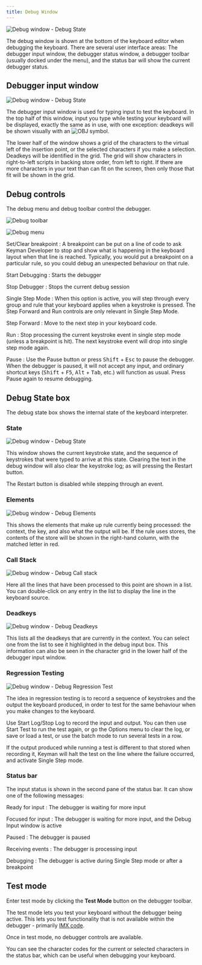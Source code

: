 ```yaml
---
title: Debug Window
---
```


![Debug window - Debug State](../images/ui/frmKeymanWizard_Debug_State.png)

The debug window is shown at the bottom of the keyboard editor when
debugging the keyboard. There are several user interface areas: The
debugger input window, the debugger status window, a debugger toolbar
(usually docked under the menu), and the status bar will show the
current debugger status.

## Debugger input window

![Debug window - Debug State](../images/ui/frmDebug.png)

The debugger input window is used for typing input to test the keyboard.
In the top half of this window, input you type while testing your
keyboard will be displayed, exactly the same as in use, with one
exception: deadkeys will be shown visually with an
![OBJ](../images//ui/obj.gif) symbol.

The lower half of the window shows a grid of the characters to the
virtual left of the insertion point, or the selected characters if you
make a selection. Deadkeys will be identified in the grid. The grid will
show characters in right-to-left scripts in backing store order, from
left to right. If there are more characters in your text than can fit on
the screen, then only those that fit will be shown in the grid.

## Debug controls

The debug menu and debug toolbar control the debugger.

![Debug toolbar](../images/ui/Debug_Toolbar.png)

![Debug menu](../images/ui/Debug_Menu.png)

Set/Clear breakpoint
:   A breakpoint can be put on a line of code to ask Keyman Developer to
    stop and show what is happening in the keyboard layout when that
    line is reached. Typically, you would put a breakpoint on a
    particular rule, so you could debug an unexpected behaviour on that
    rule.

Start Debugging
:   Starts the debugger

Stop Debugger
:   Stops the current debug session

Single Step Mode
:   When this option is active, you will step through every group and
    rule that your keyboard applies when a keystroke is pressed. The
    Step Forward and Run controls are only relevant in Single Step Mode.

Step Forward
:   Move to the next step in your keyboard code.

Run
:   Stop processing the current keystroke event in single step mode
    (unless a breakpoint is hit). The next keystroke event will drop
    into single step mode again.

Pause
:   Use the Pause button or press <kbd>Shift</kbd> + <kbd>Esc</kbd> to pause the debugger. When
    the debugger is paused, it will not accept any input, and ordinary shortcut keys (<kbd>Shift</kbd> + <kbd>F5</kbd>, <kbd>Alt</kbd> + <kbd>Tab</kbd>, etc.) will function as usual. Press Pause again to resume debugging.

<!-- System keyboard
:   The system keyboard layout currently being used. You can test your
    keyboard with a different underlying layout by selecting
    **Select System Keyboard** from the **Debug** menu. -->

## Debug State box

The debug state box shows the internal state of the keyboard
interpreter.

### State

![Debug window - Debug State](../images/ui/frmKeymanWizard_Debug_State.png)

This window shows the current keystroke state, and the sequence of
keystrokes that were typed to arrive at this state. Clearing the text in
the debug window will also clear the keystroke log; as will pressing the
Restart button.

The Restart button is disabled while stepping through an event.

### Elements

![Debug window - Debug Elements](../images/ui/frmKeymanWizard_Debug_Elements.png)

This shows the elements that make up rule currently being processed: the
context, the key, and also what the output will be. If the rule uses
stores, the contents of the store will be shown in the right-hand
column, with the matched letter in red.

### Call Stack

![Debug window - Debug Call stack](../images/ui/frmKeymanWizard_Debug_CallStack.png)

Here all the lines that have been processed to this point are shown in a
list. You can double-click on any entry in the list to display the line
in the keyboard source.

### Deadkeys

![Debug window - Debug Deadkeys](../images/ui/frmKeymanWizard_Debug_Deadkeys.png)

This lists all the deadkeys that are currently in the context. You can
select one from the list to see it highlighted in the debug input box.
This information can also be seen in the character grid in the lower
half of the debugger input window.

### Regression Testing

![Debug window - Debug Regression Test](../images/ui/frmKeymanWizard_Debug_RegressionTest.png)

The idea in regression testing is to record a sequence of keystrokes and
the output the keyboard produced, in order to test for the same
behaviour when you make changes to the keyboard.

Use Start Log/Stop Log to record the input and output. You can then use
Start Test to run the test again, or go the Options menu to clear the log,
or save or load a test, or use the batch mode to run several tests in a
row.

If the output produced while running a test is different to that stored
when recording it, Keyman will halt the test on the line where the
failure occurred, and activate Single Step mode.

### Status bar

The input status is shown in the second pane of the status bar. It can
show one of the following messages:

Ready for input
:   The debugger is waiting for more input

Focused for input
:   The debugger is waiting for more input, and the Debug Input window
    is active

Paused
:   The debugger is paused

Receiving events
:   The debugger is processing input

Debugging
:   The debugger is active during Single Step mode or after a breakpoint

## Test mode

Enter test mode by clicking the **Test Mode**
button on the debugger toolbar.

The test mode lets you test your keyboard without the debugger being
active. This lets you test functionality that is not available within
the debugger - primarily [IMX code](../guides/develop/imx/).

Once in test mode, no debugger controls are available.

You can see the character codes for the current or selected characters
in the status bar, which can be useful when debugging your keyboard.

